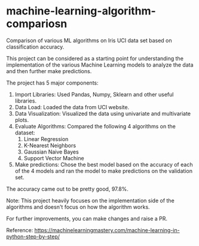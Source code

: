 # machine-learning-algorithm-compariosn
Comparison of various ML algorithms on Iris UCI data set based on classification accuracy.

This project can be considered as a starting point for understanding the implementation of the various Machine Learning models to analyze the data and then further make predictions.

The project has 5 major components:
1. Import Libraries: Used Pandas, Numpy, Sklearn and other useful libraries.
2. Data Load: Loaded the data from UCI website.
3. Data Visualization: Visualized the data using univariate and multivariate plots.
4. Evaluate Algorithms: Compared the following 4 algorithms on the dataset:
	1. Linear Regression
	2. K-Nearest Neighbors
	3. Gaussian Naive Bayes
	4. Support Vector Machine 
5. Make predictions: Chose the best model based on the accuracy of each of the 4 models and ran the model to make predictions on the validation set.

The accuracy came out to be pretty good, 97.8%.

Note: This project heavily focuses on the implementation side of the algorithms and doesn't focus on how the algorithm works.

For further improvements, you can make changes and raise a PR.

Reference: https://machinelearningmastery.com/machine-learning-in-python-step-by-step/
